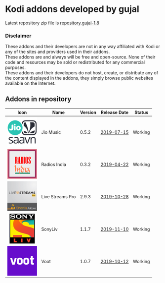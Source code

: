 # Kodi addons developed by gujal

Latest repository zip file is 
[repository.gujal-1.8](https://github.com/Gujal00/GujalKodiWork/releases/download/1.8/repository.gujal-1.8.zip)
<br>

### Disclaimer
These addons and their developers are not in any way affiliated with Kodi or any of the sites and providers used in their addons.
<br>These addons are and always will be free and open-source. None of their code and resources may be sold or redistributed for any commercial purposes.
<br>These addons and their developers do not host, create, or distribute any of the content displayed in the addons, they simply browse public websites available on the Internet.

## Addons in repository
|Icon|Name|Version|Release Date|Status|
|---|---|---|---|---|
|<img src="https://raw.githubusercontent.com/Gujal00/GujalKodiWork/master/zips/plugin.audio.jiomusic/icon.png" width="96">|Jio Music|0.5.2|[2019-07-15](https://raw.githubusercontent.com/Gujal00/GujalKodiWork/master/zips/plugin.audio.jiomusic/changelog.txt)|Working
|<img src="https://raw.githubusercontent.com/Gujal00/GujalKodiWork/master/zips/plugin.audio.radiosindia/icon.png" width="96">|Radios India|0.3.2|[2019-04-22](https://raw.githubusercontent.com/Gujal00/GujalKodiWork/master/zips/plugin.audio.radiosindia/changelog.txt)|Working
|<img src="https://raw.githubusercontent.com/Gujal00/GujalKodiWork/master/zips/plugin.video.live.streamspro/icon.png" width="96">|Live Streams Pro|2.9.3|[2019-10-28](https://raw.githubusercontent.com/Gujal00/GujalKodiWork/master/zips/plugin.video.live.streamspro/changelog.txt)|Working
|<img src="https://raw.githubusercontent.com/Gujal00/GujalKodiWork/master/zips/plugin.video.sonyliv/icon.png" width="96">|SonyLiv|1.1.7|[2019-11-10](https://raw.githubusercontent.com/Gujal00/GujalKodiWork/master/zips/plugin.video.sonyliv/changelog.txt)|Working
|<img src="https://raw.githubusercontent.com/Gujal00/GujalKodiWork/master/zips/plugin.video.voot/icon.png" width="96">|Voot|1.0.7|[2019-10-12](https://raw.githubusercontent.com/Gujal00/GujalKodiWork/master/zips/plugin.video.voot/changelog.txt)|Working
